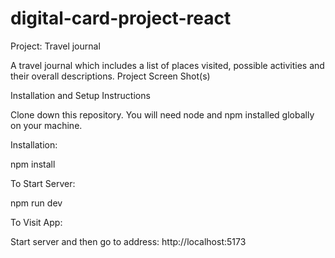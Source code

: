 # digital-card-project-react

Project: Travel journal

A travel journal which includes a list of places visited, possible activities and their overall descriptions.
Project Screen Shot(s)

<!-- ![alt text](Digital-Card-Screenshot.png) -->

Installation and Setup Instructions

Clone down this repository. You will need node and npm installed globally on your machine.

Installation:

npm install

To Start Server:

npm run dev

To Visit App:

Start server and then go to address: http://localhost:5173
